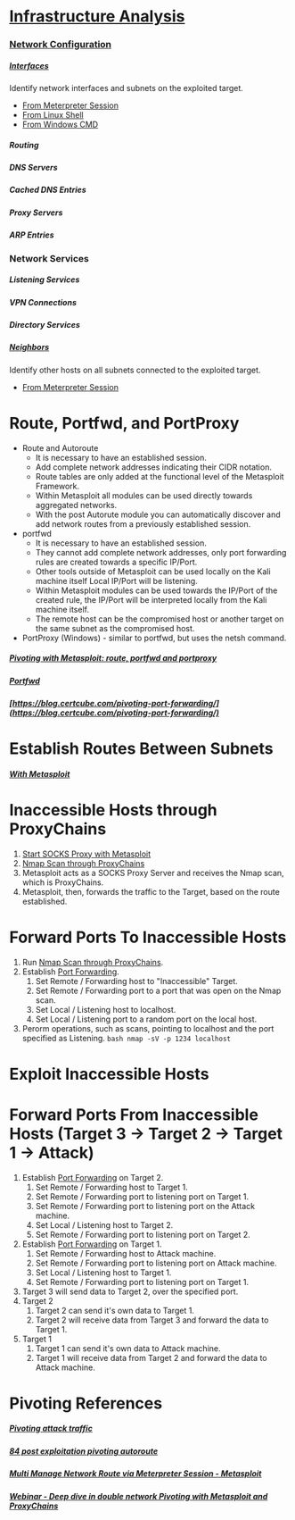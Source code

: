# [Infrastructure Analysis](http://www.pentest-standard.org/index.php/Post_Exploitation#Infrastructure_Analysis)
### [Network Configuration](http://www.pentest-standard.org/index.php/Post_Exploitation#Network_Configuration)
##### [Interfaces](http://www.pentest-standard.org/index.php/Post_Exploitation#Interfaces)
Identify network interfaces and subnets on the exploited target.
* [From Meterpreter Session](../../Tools/Metasploit/README.md#Network-Interfaces)
* [From Linux Shell](../../Tools/Shells/Linux/README.md#List-All-Interfaces)
* [From Windows CMD](../../Tools/Shells/Windows/CMD/README.md#List-All-Interfaces)
##### Routing
##### DNS Servers
##### Cached DNS Entries
##### Proxy Servers
##### ARP Entries

### Network Services
##### Listening Services
##### VPN Connections
##### Directory Services
##### [Neighbors](http://www.pentest-standard.org/index.php/Post_Exploitation#Neighbors)
Identify other hosts on all subnets connected to the exploited target.
* [From Meterpreter Session](../../Tools/Metasploit/README.md#Host-Discovery)

# Route, Portfwd, and PortProxy
* Route and Autoroute
  * It is necessary to have an established session.
  * Add complete network addresses indicating their CIDR notation.
  * Route tables are only added at the functional level of the Metasploit Framework.
  * Within Metasploit all modules can be used directly towards aggregated networks.
  * With the post Autorute module you can automatically discover and add network routes from a previously established session.
* portfwd
  * It is necessary to have an established session.
  * They cannot add complete network addresses, only port forwarding rules are created towards a specific IP/Port.
  * Other tools outside of Metasploit can be used locally on the Kali machine itself Local IP/Port will be listening.
  * Within Metasploit modules can be used towards the IP/Port of the created rule, the IP/Port will be interpreted locally from the Kali machine itself.
  * The remote host can be the compromised host or another target on the same subnet as the compromised host.
* PortProxy (Windows) - similar to portfwd, but uses the netsh command.
##### [Pivoting with Metasploit: route, portfwd and portproxy](https://www.zonasystem.com/2020/01/pivoting-con-metasploit-route-portfwd-y-portproxy.html)
##### [Portfwd](https://www.offensive-security.com/metasploit-unleashed/Portfwd/)
##### [https://blog.certcube.com/pivoting-port-forwarding/](https://blog.certcube.com/pivoting-port-forwarding/)

# Establish Routes Between Subnets
##### [With Metasploit](../../Tools/Metasploit/README.md#Add-Route)

# Inaccessible Hosts through ProxyChains
1) [Start SOCKS Proxy with Metasploit](../../Tools/Metasploit/README.md#Start-SOCKS-Proxy-for-Proxy-Chains)
2) [Nmap Scan through ProxyChains](../../Tools/NetworkDiscovery/Nmap/README.md#Routing-Trough-ProxyChains)
3) Metasploit acts as a SOCKS Proxy Server and receives the Nmap scan, which is ProxyChains.
4) Metasploit, then, forwards the traffic to the Target, based on the route established.

# Forward Ports To Inaccessible Hosts
1) Run [Nmap Scan through ProxyChains](../../Tools/NetworkDiscovery/Nmap/README.md#Trough-ProxyChains).
2) Establish [Port Forwarding](../../Tools/Metasploit/README.md#Port-Forwarding).
   1) Set Remote / Forwarding host to "Inaccessible" Target.
   2) Set Remote / Forwarding port to a port that was open on the Nmap scan.
   3) Set Local / Listening host to localhost.
   4) Set Local / Listening port to a random port on the local host.
3) Perorm operations, such as scans, pointing to localhost and the port specified as Listening. ```bash nmap -sV -p 1234 localhost ```

# Exploit Inaccessible Hosts

# Forward Ports From Inaccessible Hosts (Target 3 -> Target 2 -> Target 1 -> Attack)
1) Establish [Port Forwarding](../../Tools/Metasploit/README.md#Port-Forwarding) on Target 2.
   1) Set Remote / Forwarding host to Target 1.
   2) Set Remote / Forwarding port to listening port on Target 1.
   2) Set Remote / Forwarding port to listening port on the Attack machine.
   3) Set Local / Listening host to Target 2.
   4) Set Remote / Forwarding port to listening port on Target 2.
2) Establish [Port Forwarding](../../Tools/Metasploit/README.md#Port-Forwarding) on Target 1.
   1) Set Remote / Forwarding host to Attack machine.
   2) Set Remote / Forwarding port to listening port on Attack machine.
   3) Set Local / Listening host to Target 1.
   4) Set Remote / Forwarding port to listening port on Target 1.
3) Target 3 will send data to Target 2, over the specified port.
4) Target 2
   1) Target 2 can send it's own data to Target 1.
   2) Target 2 will receive data from Target 3 and forward the data to Target 1.
5) Target 1
   1) Target 1 can send it's own data to Attack machine.
   2) Target 1 will receive data from Target 2 and forward the data to Attack machine.

# Pivoting References
##### [Pivoting attack traffic](https://www.youtube.com/watch?v=Wn59J8PiIl0)
##### [84 post exploitation pivoting autoroute](https://www.youtube.com/watch?v=jjUamstPDWo)
##### [Multi Manage Network Route via Meterpreter Session - Metasploit](https://www.infosecmatter.com/metasploit-module-library/?mm=post/multi/manage/autoroute)
##### [Webinar - Deep dive in double network Pivoting with Metasploit and ProxyChains](https://www.youtube.com/watch?v=J-F_3PMbNGo)
